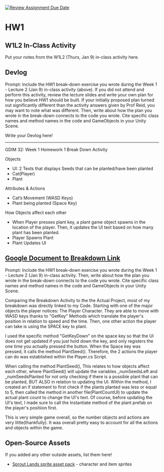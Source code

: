 [![Review Assignment Due Date](https://classroom.github.com/assets/deadline-readme-button-22041afd0340ce965d47ae6ef1cefeee28c7c493a6346c4f15d667ab976d596c.svg)](https://classroom.github.com/a/MjLLqDcN)
# HW1
## W1L2 In-Class Activity

Put your notes from the W1L2 (Thurs, Jan 9) in-class activity here.

## Devlog
Prompt: Include the HW1 break-down exercise you wrote during the Week 1 - Lecture 2 (Jan 9) in-class activity (above). If you did not attend and perform this activity, review the lecture slides and write your own plan for how you believe HW1 should be built. If your initially proposed plan turned out significantly different than the activity answers given by Prof Reid, you may want to note what was different. Then, write about how the plan you wrote in the break-down connects to the code you wrote. Cite specific class names and method names in the code and GameObjects in your Unity Scene.


Write your Devlog here!

--------------------------
GDIM 32: Week 1 Homework 1 Break Down Activity

Objects
- UI: 2 Texts that displays Seeds that can be planted/have been planted
- Cat(Player)
- Plant 

Attributes & Actions
- Cat’s Movement (WASD Keys)
- Plant being planted (Space Key)

How Objects affect each other
- When Player presses plant key, a plant game object spawns in the location of the player. Then, it updates the UI text based on how many plant has been planted. 
- Player Spawns Plant
- Plant Updates UI 

[Google Document to Breakdown Link](https://docs.google.com/document/d/1P3CePD4Y1e1deg4QLqAwfXm7iTLPoqPE0LJLTW0kySo/edit?tab=t.0)
--------------------------
Prompt: Include the HW1 break-down exercise you wrote during the Week 1 - Lecture 2 (Jan 9) in-class activity. Then, write about how the plan you wrote in the break-down connects to the code you wrote. Cite specific class names and method names in the code and GameObjects in your Unity Scene.

Comparing the Breakdown Activity to the the Actual Project, most of my breakdown was directly linked to my Code. Starting with one of the major objects the player notices: The Player Character. They are able to move with WASD keys thanks to "GetKey" Methods which translate the player's position in relation to speed and the time. Then, one other action the player can take is using the SPACE key to plant. 

I used the specific method "GetKeyDown" on the space key so that the UI does not get updated if you just hold down the key, and only registers the one time you actually pressed the button. When the Space key was pressed, it calls the method PlantSeed(). Therefore, the 2 actions the player can do was established within the Player.cs Script. 

When calling the method PlantSeed(), This relates to how objects affect each other, where PlantSeed() will update the variables _numSeedsLeft and _numSeedsPlanted for not only checking if there is a possible plant that can be planted, BUT ALSO in relation to updating the UI. Within the method, I created an if statement to first check if the plants planted was less or equal to 5, then called the method in another file(PlantCountUI) to update the actual plant count to change the UI's text. Of course, before updating the UI's text, I made sure to call the Instantiate method of the plant prefab on the player's positiion first. 

This is very simple game overall, so the number objects and actions are very little(thankfully). It was overall pretty easy to account for all the actions and objects within the game. 





## Open-Source Assets
If you added any other outside assets, list them here!
- [Sprout Lands sprite asset pack](https://cupnooble.itch.io/sprout-lands-asset-pack) - character and item sprites
